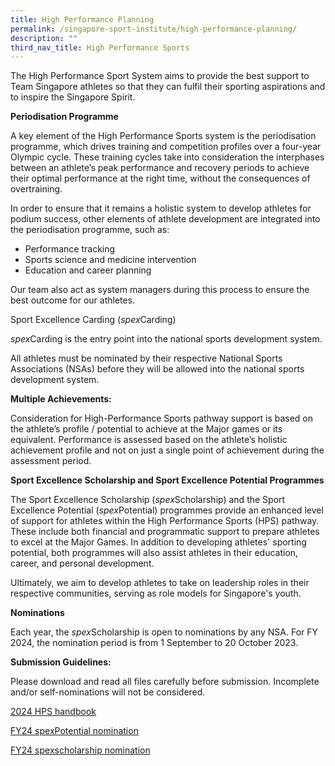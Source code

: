 ```yaml
---
title: High Performance Planning
permalink: /singapore-sport-institute/high-performance-planning/
description: ""
third_nav_title: High Performance Sports
---
```

The High Performance Sport System aims to provide the best support to Team Singapore athletes so that they can fulfil their sporting aspirations and to inspire the Singapore Spirit.

**Periodisation Programme**

A key element of the High Performance Sports system is the periodisation programme, which drives training and competition profiles over a four-year Olympic cycle. These training cycles take into consideration the interphases between an athlete’s peak performance and recovery periods to achieve their optimal performance at the right time, without the consequences of overtraining.

In order to ensure that it remains a holistic system to develop athletes for podium success, other elements of athlete development are integrated into the periodisation programme, such as:

* Performance tracking
* Sports science and medicine intervention
* Education and career planning

Our team also act as system managers during this process to ensure the best outcome for our athletes.

Sport Excellence Carding (*spex*Carding)

*spex*Carding is the entry point into the national sports development system. 

All athletes must be nominated by their respective National Sports Associations (NSAs) before they will be allowed into the national sports development system. 

**Multiple Achievements:**

Consideration for High-Performance Sports pathway support is based on the athlete’s profile / potential to achieve at the Major games or its equivalent. Performance is assessed based on the athlete’s holistic achievement profile and not on just a single point of achievement during the 
assessment period.

**Sport Excellence Scholarship and Sport Excellence Potential Programmes**


The Sport Excellence Scholarship (*spex*Scholarship) and the Sport Excellence Potential (*spex*Potential) programmes provide an enhanced level of support for athletes within the High Performance Sports (HPS) pathway. These include both financial and programmatic support to prepare athletes to excel at the Major Games. In addition to developing athletes' sporting potential, both programmes will also assist athletes in their education, career, and personal development.

Ultimately, we aim to develop athletes to take on leadership roles in their respective communities, serving as role models for Singapore's youth.

**Nominations**

Each year, the *spex*Scholarship is open to nominations by any NSA. For FY 2024, the nomination period is from 1 September to 20 October 2023.

**Submission Guidelines:**

Please download and read all files carefully before submission. Incomplete and/or self-nominations will not be considered.

[2024 HPS handbook](/files/Our%20Work/Singapore%20Sports%20Institute/High%20Performance%20Planning/2024singapore%20high%20performance%20sports%20handbook%20version10%20.pdf)

[FY24 spexPotential nomination](/files/Our%20Work/Singapore%20Sports%20Institute/High%20Performance%20Planning/fy24%20spexpotential%20nomination%20guidelines.pdf)

[FY24 spexscholarship nomination](/files/Our%20Work/Singapore%20Sports%20Institute/High%20Performance%20Planning/fy24%20spexscholarship%20nomination%20guidelines.pdf)